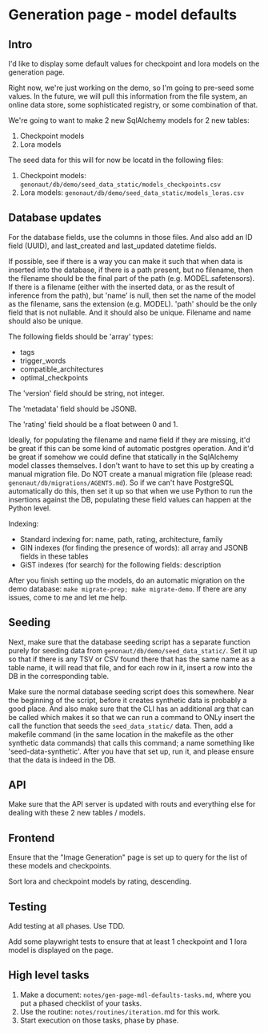 # Generation page - model defaults
## Intro
I'd like to display some default values for checkpoint and lora models on the generation page.

Right now, we're just working on the demo, so I'm going to pre-seed some values. In the future, we will pull this 
information from the file system, an online data store, some sophisticated registry, or some combination of that.

We're going to want to make 2 new SqlAlchemy models for 2 new tables:

1. Checkpoint models
2. Lora models

The seed data for this will for now be locatd in the following files:
1. Checkpoint models: `genonaut/db/demo/seed_data_static/models_checkpoints.csv`
2. Lora models: `genonaut/db/demo/seed_data_static/models_loras.csv`

## Database updates
For the database fields, use the columns in those files. And also add an ID field (UUID), and last_created and 
last_updated datetime fields.

If possible, see if there is a way you can make it such that when data is inserted into the database, if there is a path
present, but no filename, then the filename should be the final part of the path (e.g. MODEL.safetensors). If there is a
filename (either with the inserted data, or as the result of inference from the path), but 'name' is null, then set the 
name of the model as the filename, sans the extension (e.g. MODEL). 'path' should be the only field that is not 
nullable. And it should also be unique. Filename and name should also be unique.

The following fields should be 'array' types:
- tags
- trigger_words
- compatible_architectures
- optimal_checkpoints

The 'version' field should be string, not integer.

The 'metadata' field should be JSONB.

The 'rating' field should be a float between 0 and 1.

Ideally, for populating the filename and name field if they are missing, it'd be great if this can be some kind of 
automatic postgres operation. And it'd be great if somehow we could define that statically in the SqlAlchemy model 
classes themselves. I don't want to have to set this up by creating a manual migration file. Do NOT create a manual 
migration file (please read: `genonaut/db/migrations/AGENTS.md`). So if we can't have PostgreSQL automatically do this, 
then set it up so that when we use Python to run the insertions against the DB, populating these field values can happen
at the Python level.   

Indexing:
- Standard indexing for: name, path, rating, architecture, family
- GIN indexes (for finding the presence of words): all array and JSONB fields in these tables
- GiST indexes (for search) for the following fields: description

After you finish setting up the models, do an automatic migration on the demo database: 
`make migrate-prep; make migrate-demo`. If there are any issues, come to me and let me help.

## Seeding
Next, make sure that the database seeding script has a separate function purely for seeding data from 
`genonaut/db/demo/seed_data_static/`. Set it up so that if there is any TSV or CSV found there that has the same name as
a table name, it will read that file, and for each row in it, insert a row into the DB in the corresponding table.

Make sure the normal database seeding script does this somewhere. Near the beginning of the script, before it creates 
synthetic data is probably a good place. And also make sure that the CLI has an additional arg that can be called which 
makes it so that we can run a command to ONLy insert the call the function that seeds the `seed_data_static/` data. 
Then, add a makefile command (in the same location in the makefile as the other synthetic data commands) that calls 
this command; a name something like 'seed-data-synthetic'. After you have that set up, run it, and please ensure that 
the data is indeed in the DB.

## API
Make sure that the API server is updated with routs and everything else for dealing with these 2 new tables / models.

## Frontend
Ensure that the "Image Generation" page is set up to query for the list of these models and checkpoints. 

Sort lora and checkpoint models by rating, descending.

## Testing
Add testing at all phases. Use TDD.

Add some playwright tests to ensure that at least 1 checkpoint and 1 lora model is displayed on the page.

## High level tasks
1. Make a document: `notes/gen-page-mdl-defaults-tasks.md`, where you put a phased checklist of your tasks.
2. Use the routine: `notes/routines/iteration.`md for this work.
3. Start execution on those tasks, phase by phase.
